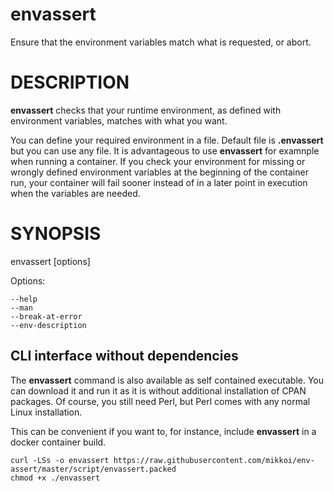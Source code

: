 # envassert

Ensure that the environment variables match
what is requested, or abort.

# DESCRIPTION

**envassert** checks that your runtime environment, as defined
with environment variables, matches with what you want.

You can define your required environment in a file.
Default file is **.envassert** but you can use any file.
It is advantageous to use **envassert** for examnple when running
a container. If you check your environment for missing or
wrongly defined environment variables at the beginning of
the container run, your container will fail sooner instead
of in a later point in execution when the variables are needed.

# SYNOPSIS

envassert [options]

Options:

    --help
    --man
    --break-at-error
    --env-description

## CLI interface without dependencies

The **envassert** command is also available
as self contained executable.
You can download it and run it as it is without
additional installation of CPAN packages.
Of course, you still need Perl, but Perl comes with any
normal Linux installation.

This can be convenient if you want to, for instance,
include **envassert** in a docker container build.

    curl -LSs -o envassert https://raw.githubusercontent.com/mikkoi/env-assert/master/script/envassert.packed
    chmod +x ./envassert
